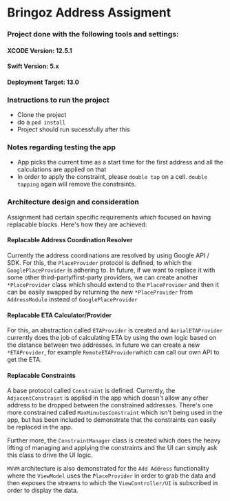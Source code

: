 # Bringoz Address Assigment

### Project done with the following tools and settings:
#### XCODE Version: 12.5.1
#### Swift Version: 5.x
#### Deployment Target: 13.0

### Instructions to run the project
- Clone the project
- do a `pod install`
- Project should run sucessfully after this

### Notes regarding testing the app
- App picks the current time as a start time for the first address and all the calculations are applied on that
- In order to apply the constraint, please `double tap` on a cell. `double tapping` again will remove the constraints.

### Architecture design and consideration
Assignment had certain specific requirements which focused on having replacable blocks. Here's how they are achieved:

#### Replacable Address Coordination Resolver
Currently the address coordinations are resolved by using Google API / SDK. For this, the `PlaceProvider` protocol is defined, to which the `GooglePlaceProvider` is adhering to. In future, if we want to replace it with some other third-party/first-party providers, we can create another `*PlaceProvider` class which should extend to the `PlaceProvider` and then it can be easily swapped by returning the new `*PlaceProvider` from `AddressModule` instead of `GooglePlaceProvider`

#### Replacable ETA Calculator/Provider
For this, an abstraction called `ETAProvider` is created and `AerialETAProvider` currently does the job of calculating ETA by using the own logic based on the distance between two addresses. In future we can create a new `*ETAProvider`, for example `RemoteETAProvider`which can call our own API to get the ETA.

#### Replacable Constraints
A base protocol called `Constraint` is defined. Currently, the `AdjacentConstraint` is applied in the app which doesn't allow any other address to be dropped between the constrained addresses. There's one more constrained called `MaxMinutesConstraint` which isn't being used in the app, but has been included to demonstrate that the constraints can easily be replaced in the app.

Further more, the `ConstraintManager` class is created which does the heavy lifting of managing and applying the constraints and the UI can simply ask this class to drive the UI logic.

`MVVM` architecture is also demonstrated for the `Add Address` functionality where the `ViewModel` uses the `PlaceProvider` in order to grab the data and then exposes the streams to which the `ViewController/UI` is subscribed in order to display the data.
